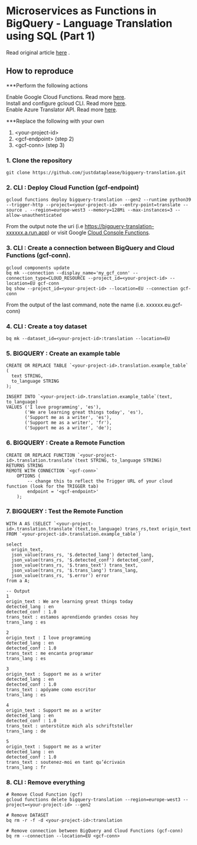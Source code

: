 # Microservices as Functions in BigQuery - Language Translation using SQL (Part 1)

Read original
article [here](https://medium.com/geekculture/microservices-as-functions-in-bigquery-language-translation-using-sql-part-1-bd875b291338)
.

## How to reproduce

***Perform the following actions

Enable Google Cloud Functions. Read more [here](https://cloud.google.com/functions/docs/create-deploy-gcloud). \
Install and configure gcloud CLI. Read more [here](https://cloud.google.com/functions/docs/create-deploy-gcloud). \
Enable Azure Translator API. Read
more [here](https://learn.microsoft.com/en-us/azure/cognitive-services/translator/translator-text-apis?tabs=csharp).

***Replace the following with your own

1) \<your-project-id>
2) \<gcf-endpoint> (step 2)
3) \<gcf-conn> (step 3)

### 1. Clone the repository

    git clone https://github.com/justdataplease/bigquery-translation.git

### 2. CLI : Deploy Cloud Function (gcf-endpoint)

    gcloud functions deploy bigquery-translation --gen2 --runtime python39 --trigger-http --project=<your-project-id> --entry-point=translate --source . --region=europe-west3 --memory=128Mi --max-instances=3 --allow-unauthenticated

From the output note the uri  <gcf-endpoint> (i.e https://bigquery-translation-xxxxxx.a.run.app)
or visit Google [Cloud Console Functions](https://console.cloud.google.com/functions/list?project=).

### 3. CLI : Create a connection between BigQuery and Cloud Functions (gcf-conn).

    gcloud components update
    bq mk --connection --display_name='my_gcf_conn' --connection_type=CLOUD_RESOURCE --project_id=<your-project-id> --location=EU gcf-conn
    bq show --project_id=<your-project-id> --location=EU --connection gcf-conn

From the output of the last command, note the name <gcf-conn-name> (i.e. xxxxxx.eu.gcf-conn)

### 4. CLI : Create a toy dataset

    bq mk --dataset_id=<your-project-id>:translation --location=EU

### 5. BIGQUERY : Create an example table

    CREATE OR REPLACE TABLE `<your-project-id>.translation.example_table` (
      text STRING,
      to_language STRING
    );
    
    INSERT INTO `<your-project-id>.translation.example_table`(text, to_language)
    VALUES ('I love programming', 'es'),
           ('We are learning great things today', 'es'),
           ('Support me as a writer', 'es'),
           ('Support me as a writer', 'fr'),
           ('Support me as a writer', 'de');

### 6. BIGQUERY : Create a Remote Function

    CREATE OR REPLACE FUNCTION `<your-project-id>.translation.translate`(text STRING, to_language STRING)
    RETURNS STRING
    REMOTE WITH CONNECTION `<gcf-conn>`
        OPTIONS (
            -- change this to reflect the Trigger URL of your cloud function (look for the TRIGGER tab)
            endpoint = '<gcf-endpoint>'
        );

### 7. BIGQUERY : Test the Remote Function

    WITH A AS (SELECT `<your-project-id>.translation.translate`(text,to_language) trans_rs,text origin_text FROM `<your-project-id>.translation.example_table`)
    
    select
      origin_text,
      json_value(trans_rs, '$.detected_lang') detected_lang,
      json_value(trans_rs, '$.detected_conf') detected_conf,
      json_value(trans_rs, '$.trans_text') trans_text,
      json_value(trans_rs, '$.trans_lang') trans_lang,
      json_value(trans_rs, '$.error') error
    from a A;
    
    -- Output 
    1
    origin_text : We are learning great things today
    detected_lang : en
    detected_conf : 1.0
    trans_text : estamos aprendiendo grandes cosas hoy
    trans_lang : es

    2
    origin_text : I love programming
    detected_lang : en
    detected_conf : 1.0
    trans_text : me encanta programar
    trans_lang : es

    3
    origin_text : Support me as a writer
    detected_lang : en
    detected_conf : 1.0
    trans_text : apóyame como escritor
    trans_lang : es

    4
    origin_text : Support me as a writer
    detected_lang : en
    detected_conf : 1.0
    trans_text : unterstütze mich als schriftsteller
    trans_lang : de

    5
    origin_text : Support me as a writer
    detected_lang : en
    detected_conf : 1.0
    trans_text : soutenez-moi en tant qu’écrivain
    trans_lang : fr

### 8. CLI : Remove everything

    # Remove Cloud Function (gcf)
    gcloud functions delete bigquery-translation --region=europe-west3 --project=<your-project-id> --gen2

    # Remove DATASET
    bq rm -r -f -d <your-project-id>:translation

    # Remove connection between BigQuery and Cloud Functions (gcf-conn)
    bq rm --connection --location=EU <gcf-conn>
